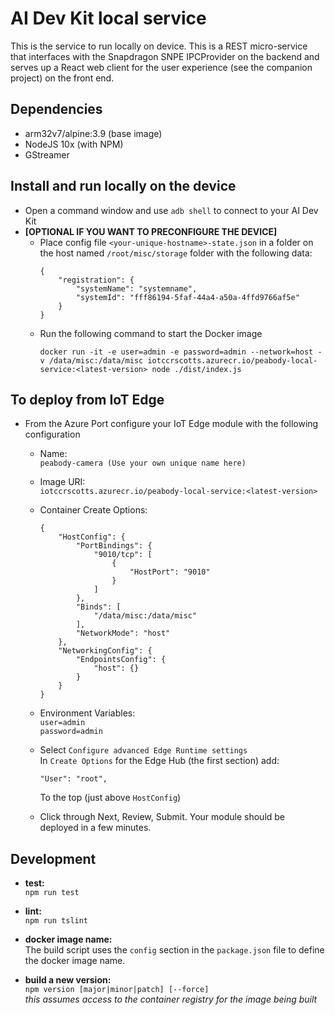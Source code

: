 # AI Dev Kit local service
This is the service to run locally on device. This is a REST micro-service that interfaces with the Snapdragon SNPE IPCProvider on the backend and serves up a React web client for the user experience (see the companion project) on the front end.

## Dependencies
  * arm32v7/alpine:3.9 (base image)
  * NodeJS 10x (with NPM)
  * GStreamer

## Install and run locally on the device
  * Open a command window and use `adb shell` to connect to your AI Dev Kit
  * **[OPTIONAL IF YOU WANT TO PRECONFIGURE THE DEVICE]**
    * Place config file `<your-unique-hostname>-state.json` in a folder on the host named `/root/misc/storage` folder with the following data:  
        ```
        {
            "registration": {
                "systemName": "systemname",
                "systemId": "fff86194-5faf-44a4-a50a-4ffd9766af5e"
            }
        }
        ```
    * Run the following command to start the Docker image  
        ```
        docker run -it -e user=admin -e password=admin --network=host -v /data/misc:/data/misc iotccrscotts.azurecr.io/peabody-local-service:<latest-version> node ./dist/index.js
        ```
## To deploy from IoT Edge
  * From the Azure Port configure your IoT Edge module with the following configuration  
    * Name:  
    `peabody-camera (Use your own unique name here)`
    * Image URI:  
    `iotccrscotts.azurecr.io/peabody-local-service:<latest-version>`
    * Container Create Options:  
        ```
        {
            "HostConfig": {
                "PortBindings": {
                    "9010/tcp": [
                        {
                            "HostPort": "9010"
                        }
                    ]
                },
                "Binds": [
                    "/data/misc:/data/misc"
                ],
                "NetworkMode": "host"
            },
            "NetworkingConfig": {
                "EndpointsConfig": {
                    "host": {}
                }
            }
        }
        ```
    * Environment Variables:  
    `user=admin`  
    `password=admin`

    * Select `Configure advanced Edge Runtime settings`  
    In `Create Options` for the Edge Hub (the first section) add:  
        ```
        "User": "root",
        ```
      To the top (just above `HostConfig`)  
    * Click through Next, Review, Submit. Your module should be deployed in a few minutes.


## Development
  * **test:**  
  `npm run test`  

  * **lint:**  
  `npm run tslint`

  * **docker image name:**  
  The build script uses the `config` section in the `package.json` file to define the docker image name.

  * **build a new version:**  
  `npm version [major|minor|patch] [--force]`  
  *this assumes access to the container registry for the image being built*
